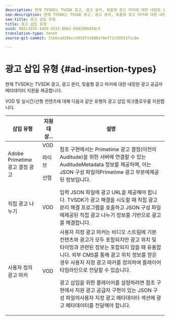 ```yaml
---
description: 현재 TVSDK는 TVSDK 광고, 광고 분리, 맞춤형 광고 마커에 대한 내장된 광고 공급자 메타데이터 지원을 제공합니다.
seo-description: 현재 TVSDK는 TVSDK 광고, 광고 분리, 맞춤형 광고 마커에 대한 내장된 광고 공급자 메타데이터 지원을 제공합니다.
seo-title: 광고 삽입 유형
title: 광고 삽입 유형
uuid: 6b5c3555-1ddd-4215-8bb2-03d16bb818c5
translation-type: tm+mt
source-git-commit: 31b6cad26bcc393d731080a70eff1c59551f1c8e

---
```



# 광고 삽입 유형 {#ad-insertion-types}

현재 TVSDK는 TVSDK 광고, 광고 분리, 맞춤형 광고 마커에 대한 내장된 광고 공급자 메타데이터 지원을 제공합니다.

VOD 및 실시간/선형 컨텐츠에 대해 다음과 같은 유형의 광고 삽입 워크플로우를 지원합니다.

<table id="table_1C3A659BDDB7453CA953A103045FCA01"> 
 <thead> 
  <tr> 
   <th colname="col1" class="entry"> 삽입 유형 </th> 
   <th colname="col2" class="entry"> 지원 대상... </th> 
   <th colname="col3" class="entry"> 설명 </th> 
  </tr>
 </thead>
 <tbody> 
  <tr> 
   <td colname="col1"> Adobe Primetime 광고 결정 광고 </td> 
   <td colname="col2">VOD <p>라이브 </p> <p>선형 </p> </td> 
   <td colname="col3">참조 구현에서는 <span class="codeph"> Primetime 광고</span> 결정(이전의 Auditude)을 위한 서버에 연결할 수 있는 AuditudeMetadata</a> 정보를 제공하며, 이는 JSON 구성 파일의</a>Primetime 광고 부분에제공된 정보입니다. </td> 
  </tr> 
  <tr> 
   <td colname="col1"> 직접 광고 나누기 </td> 
   <td colname="col2"> VOD </td> 
   <td colname="col3">입력 JSON 파일에 광고 URL을 제공해야 합니다. TVSDK가 광고 해결을 시도할 때 직접 광고 분리 해결 프로그램을 호출하고 JSON 구성 파일에</a>제공된 직접 광고 나누기 정보를 기반으로 광고를 해결합니다. </td> 
  </tr> 
  <tr> 
   <td colname="col1"> 사용자 정의 광고 마커 </td> 
   <td colname="col2"> VOD </td> 
   <td colname="col3">사용자 지정 광고 마커는 비디오 스트림에 기본 컨텐츠와 광고가 모두 포함되지만 광고 위치 및 타이밍과 관련된 정보는 포함되지 않을 때 유용합니다. 외부 CMS를 통해 광고 위치 정보를 얻은 경우 사용자 지정 광고 마커를 정의하여 플레이어 타임라인으로 전달할 수 있습니다. <p>광고 삽입을 위한 플레이어를 설정하려면 참조 구현에서 지원 광고 공급자 구현이 있는 JSON 구성 파일의</a>사용자 지정 광고 메타데이터 섹션에 광고 메타데이터를 전달해야 합니다. </p> </td>
  </tr>
 </tbody>
</table>